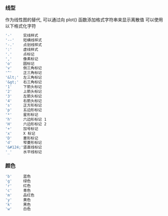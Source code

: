 ### 线型
作为线性图的替代, 可以通过向 plot() 函数添加格式字符串来显示离散值
可以使用以下格式化字符
``` zsh
'-'     实线样式
'--'    短横线样式
'-.'    点划线样式
':'	    虚线样式
'.'	    点标记
','	    像素标记
'o'	    圆标记
'v'	    倒三角标记
'^'	    正三角标记
'&lt;'  左三角标记
'&gt;'  右三角标记
'1'	    下箭头标记
'2'	    上箭头标记
'3'	    左箭头标记
'4'	    右箭头标记
's'	    正方形标记
'p'	    五边形标记
'*'	    星形标记
'h'	    六边形标记 1
'H'	    六边形标记 2
'+'	    加号标记
'x'	    X 标记
'D'	    菱形标记
'd'	    窄菱形标记
'&#124;'竖直线标记
'_'	    水平线标记
```
### 颜色
``` zsh
'b'	    蓝色
'g'	    绿色
'r'	    红色
'c'	    青色
'm'	    品红色
'y'	    黄色
'k'	    黑色
'w'	    白色
```
